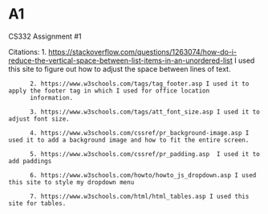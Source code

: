 # A1
CS332 Assignment #1

Citations: 1. https://stackoverflow.com/questions/1263074/how-do-i-reduce-the-vertical-space-between-list-items-in-an-unordered-list I used this site to figure out how to adjust the space between lines of text.

          2. https://www.w3schools.com/tags/tag_footer.asp I used it to apply the footer tag in which I used for office location
          information.

          3. https://www.w3schools.com/tags/att_font_size.asp I used it to adjust font size.

          4. https://www.w3schools.com/cssref/pr_background-image.asp I used it to add a background image and how to fit the entire screen.

          5. https://www.w3schools.com/cssref/pr_padding.asp  I used it to add paddings

          6. https://www.w3schools.com/howto/howto_js_dropdown.asp I used this site to style my dropdown menu

          7. https://www.w3schools.com/html/html_tables.asp I used this site for tables. 
